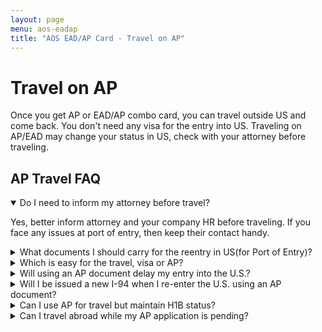 ```yaml
---
layout: page
menu: aos-eadap
title: "AOS EAD/AP Card - Travel on AP"
---
```


# Travel on AP

Once you get AP or EAD/AP combo card, you can travel outside US and come back. You don't need any visa for the entry into US. Traveling on AP/EAD may change your status in US, check with your attorney before traveling.

## AP Travel FAQ

<details open>
<summary>Do I need to inform my attorney before travel?</summary>
<p>Yes, better inform attorney and your company HR before traveling. If you face any issues at port of entry, then keep their contact handy.</p>
</details>

<details>
<summary>What documents I should carry for the reentry in US(for Port of Entry)?</summary>
<p>Most probably officer in port of entry may not ask these docs. But it's advisable to carry all doc relating to employment and USCIS receipts.

1. Salary Slip for the last 2 months, including the latest one
2. Bank statement showing salary being credited to your account
3. Employment offer letter
4. Company ID card (if any)
5. I-485 receipt (Very Important, including dependent)
6. I-140 approval notice (if your employer has shared with you)
7. EAD and AP (Very Important, including dependent)
8. Have your manager or HR phone number handy. In a very rare case, they might contact them to inquire about you. This may happen if they put you for secondary inspection in port of entry
9. Educational certificate
10. Previous work experience letter (if any)
11. Previous L1 / H1B visa 797 approval notice
12. Your dependent previous L2 / H4 extension approval notice (if dependents are traveling with you)</p>
</details>


<details>
<summary>Which is easy for the travel, visa or AP?</summary>
<p>AP is always better for the travel as you don't need to go for a visa stamping. But at port of entry you may have to go twice for the inspection.</p>
</details>

<details>
<summary>Will using an AP document delay my entry into the U.S.?</summary>
<p>Travelers using an advance parole document to enter the U.S. may be taken into secondary inspection, where an officer will confirm that s/he has an adjustment of status application pending. The secondary inspection process can be lengthy, and travelers should allow at least two hours for the process to be completed. 
<a href="https://www.larrabee.com/immigration-law-faqs/advance-parole-travel-document/">ref</a>  
</p>
</details>

<details>
<summary>Will I be issued a new I-94 when I re-enter the U.S. using an AP document?</summary>
<p>Yes. When you re-enter the U.S. pursuant to a valid AP document, you will be issued a new I-94 card in either paper or electronic format.  If entering the U.S. through an air or seaport, you will be provided with an annotated stamp in your passport and you will be directed to download a copy of your I-94 at http://www.cbp.gov/i94. If you are entering the U.S. via a land port of entry, you will continue to be issued a paper I-94 card. You will be paroled into the U.S. for a period of up to one year. Thus, your I-94 card will only be valid for a period not to exceed one year from the date of your entry into the U.S.  Note that this I-94 expiration date is not relevant for status purposes or AP document validity purposes.  Please see the next section regarding maintenance of status while an adjustment of status application is pending with the USCIS. <a href="https://www.larrabee.com/immigration-law-faqs/advance-parole-travel-document/">ref</a>  
</p>
</details>


<details>
<summary>Can I use AP for travel but maintain H1B status?</summary>
<p>Yes, you can do that. You need to keep renewing H1B. Discuss with your attorney before taking a decision. <a href="https://cbkimmigration.com/wp-content/uploads/2017/05/michael-cronin-memo.pdf">Also check</a>
</p>
</details>

<details>
<summary>Can I travel abroad while my AP application is pending?</summary>
<p>No. Departure from the U.S. while an AP application is pending will result in the abandonment and denial of the application. Discuss with your attorney before traveling.</a>
</p>
</details>





